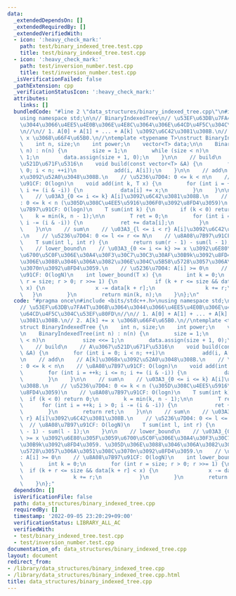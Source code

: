 ```yaml
---
data:
  _extendedDependsOn: []
  _extendedRequiredBy: []
  _extendedVerifiedWith:
  - icon: ':heavy_check_mark:'
    path: test/binary_indexed_tree.test.cpp
    title: test/binary_indexed_tree.test.cpp
  - icon: ':heavy_check_mark:'
    path: test/inversion_number.test.cpp
    title: test/inversion_number.test.cpp
  _isVerificationFailed: false
  _pathExtension: cpp
  _verificationStatusIcon: ':heavy_check_mark:'
  attributes:
    links: []
  bundledCode: "#line 2 \"data_structures/binary_indexed_tree.cpp\"\n#include <bits/stdc++.h>\n\
    using namespace std;\n\n// BinaryIndexedTree\n// \u53EF\u63DB\u7FA4T\u306B\u3064\
    \u3044\u3066\u4EE5\u4E0B\u306E\u4E8C\u3064\u306E\u64CD\u4F5C\u304C\u53EF\u80FD\
    \n//\n// 1. A[0] + A[1] + ... + A[k] \u3092\u6C42\u3081\u308B.\n// 2. A[k] +=\
    \ x \u3068\u66F4\u65B0.\n//\ntemplate <typename T>\nstruct BinaryIndexedTree {\n\
    \    int n, size;\n    int power;\n    vector<T> data;\n\n    BinaryIndexedTree(int\
    \ n) : n(n) {\n        size = 1;\n        while (size < n)\n            size <<=\
    \ 1;\n        data.assign(size + 1, 0);\n    }\n\n    // build\n    // A\u3067\
    \u521D\u671F\u5316\n    void build(const vector<T> &A) {\n        for (int i =\
    \ 0; i < n; ++i)\n            add(i, A[i]);\n    }\n\n    // add\n    // A[k]\u306B\
    x\u3092\u52A0\u3048\u308B.\n    // \u5236\u7D04: 0 <= k < n\n    // \u8A08\u7B97\
    \u91CF: O(logn)\n    void add(int k, T x) {\n        for (int i = ++k; i <= n;\
    \ i += (i & -i)) {\n            data[i] += x;\n        }\n    }\n\n    // sum\n\
    \    // \u03A3_{0 <= i <= k} A[i]\u3092\u6C42\u3081\u308B.\n    // \u5236\u7D04\
    : 0 <= k < n (\u305D\u308C\u4EE5\u5916\u306F0\u3092\u8FD4\u3059)\n    // \u8A08\
    \u7B97\u91CF: O(logn)\n    T sum(int k) {\n        if (k < 0) return 0;\n    \
    \    k = min(k, n - 1);\n\n        T ret = 0;\n        for (int i = ++k; i > 0;\
    \ i -= (i & -i)) {\n            ret += data[i];\n        }\n        return ret;\n\
    \    }\n\n    // sum\n    // \u03A3_{l <= i < r} A[i]\u3092\u6C42\u3081\u308B\
    .\n    // \u5236\u7D04: 0 <= l <= r <= N\n    // \u8A08\u7B97\u91CF: O(logN)\n\
    \    T sum(int l, int r) {\n        return sum(r - 1) - sum(l - 1);\n    }\n\n\
    \    // lower_bound\n    // \u03A3_{0 <= i <= k} >= x \u3092\u6E80\u305F\u3059\
    \u6700\u5C0F\u306E\u30A4\u30F3\u30C7\u30C3\u30AF\u30B9k\u3092\u8FD4\u3059. \u305D\
    \u306E\u3088\u3046\u306A\u3082\u306E\u304C\u5B58\u5728\u3057\u306A\u3051\u308C\
    \u3070n\u3092\u8FD4\u3059.\n    // \u5236\u7D04: A[i] >= 0\n    // \u8A08\u7B97\
    \u91CF: O(logN)\n    int lower_bound(T x) {\n        int k = 0;\n        for (int\
    \ r = size; r > 0; r >>= 1) {\n            if (k + r <= size && data[k + r] <\
    \ x) {\n                x -= data[k + r];\n                k += r;\n         \
    \   }\n        }\n        return min(k, n);\n    }\n};\n"
  code: "#pragma once\n#include <bits/stdc++.h>\nusing namespace std;\n\n// BinaryIndexedTree\n\
    // \u53EF\u63DB\u7FA4T\u306B\u3064\u3044\u3066\u4EE5\u4E0B\u306E\u4E8C\u3064\u306E\
    \u64CD\u4F5C\u304C\u53EF\u80FD\n//\n// 1. A[0] + A[1] + ... + A[k] \u3092\u6C42\
    \u3081\u308B.\n// 2. A[k] += x \u3068\u66F4\u65B0.\n//\ntemplate <typename T>\n\
    struct BinaryIndexedTree {\n    int n, size;\n    int power;\n    vector<T> data;\n\
    \n    BinaryIndexedTree(int n) : n(n) {\n        size = 1;\n        while (size\
    \ < n)\n            size <<= 1;\n        data.assign(size + 1, 0);\n    }\n\n\
    \    // build\n    // A\u3067\u521D\u671F\u5316\n    void build(const vector<T>\
    \ &A) {\n        for (int i = 0; i < n; ++i)\n            add(i, A[i]);\n    }\n\
    \n    // add\n    // A[k]\u306Bx\u3092\u52A0\u3048\u308B.\n    // \u5236\u7D04\
    : 0 <= k < n\n    // \u8A08\u7B97\u91CF: O(logn)\n    void add(int k, T x) {\n\
    \        for (int i = ++k; i <= n; i += (i & -i)) {\n            data[i] += x;\n\
    \        }\n    }\n\n    // sum\n    // \u03A3_{0 <= i <= k} A[i]\u3092\u6C42\u3081\
    \u308B.\n    // \u5236\u7D04: 0 <= k < n (\u305D\u308C\u4EE5\u5916\u306F0\u3092\
    \u8FD4\u3059)\n    // \u8A08\u7B97\u91CF: O(logn)\n    T sum(int k) {\n      \
    \  if (k < 0) return 0;\n        k = min(k, n - 1);\n\n        T ret = 0;\n  \
    \      for (int i = ++k; i > 0; i -= (i & -i)) {\n            ret += data[i];\n\
    \        }\n        return ret;\n    }\n\n    // sum\n    // \u03A3_{l <= i <\
    \ r} A[i]\u3092\u6C42\u3081\u308B.\n    // \u5236\u7D04: 0 <= l <= r <= N\n  \
    \  // \u8A08\u7B97\u91CF: O(logN)\n    T sum(int l, int r) {\n        return sum(r\
    \ - 1) - sum(l - 1);\n    }\n\n    // lower_bound\n    // \u03A3_{0 <= i <= k}\
    \ >= x \u3092\u6E80\u305F\u3059\u6700\u5C0F\u306E\u30A4\u30F3\u30C7\u30C3\u30AF\
    \u30B9k\u3092\u8FD4\u3059. \u305D\u306E\u3088\u3046\u306A\u3082\u306E\u304C\u5B58\
    \u5728\u3057\u306A\u3051\u308C\u3070n\u3092\u8FD4\u3059.\n    // \u5236\u7D04\
    : A[i] >= 0\n    // \u8A08\u7B97\u91CF: O(logN)\n    int lower_bound(T x) {\n\
    \        int k = 0;\n        for (int r = size; r > 0; r >>= 1) {\n          \
    \  if (k + r <= size && data[k + r] < x) {\n                x -= data[k + r];\n\
    \                k += r;\n            }\n        }\n        return min(k, n);\n\
    \    }\n};"
  dependsOn: []
  isVerificationFile: false
  path: data_structures/binary_indexed_tree.cpp
  requiredBy: []
  timestamp: '2022-09-05 23:20:29+09:00'
  verificationStatus: LIBRARY_ALL_AC
  verifiedWith:
  - test/binary_indexed_tree.test.cpp
  - test/inversion_number.test.cpp
documentation_of: data_structures/binary_indexed_tree.cpp
layout: document
redirect_from:
- /library/data_structures/binary_indexed_tree.cpp
- /library/data_structures/binary_indexed_tree.cpp.html
title: data_structures/binary_indexed_tree.cpp
---
```

